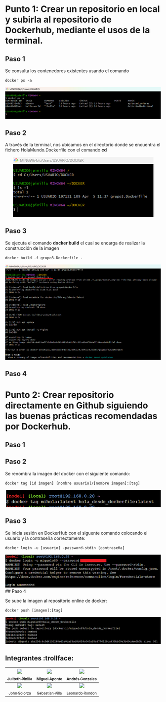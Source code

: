 # Punto 1: Crear un repositorio en local y subirla al repositorio de Dockerhub, mediante el usos de la terminal.

## Paso 1
Se consulta los contenedores existentes usando el comando 
```prompt
docker ps -a
```
<div align="center">
    <img alt="DevSecOps" src="img/TerminalPaso1.png">
</div>

## Paso 2
A través de la terminal, nos ubicamos en el directorio donde se encuentra el fichero HolaMundo.Dockerfile con el comando **cd**

<div align="center">
    <img alt="DevSecOps" src="img/TerminalPaso2.png">
</div>

## Paso 3
Se ejecuta el comando **docker build** el cual se encarga de realizar la construcción de la imagen
```prompt
docker build -f grupo3.Dockerfile .
```
<div align="center">
    <img alt="DevSecOps" src="img/TerminalPaso3.png">
</div>

## Paso 4


# Punto 2: Crear repositorio directamente en Github siguiendo las buenas prácticas recomendadas por Dockerhub.

## Paso 1

## Paso 2

Se renombra la imagen del docker con el siguiente comando:

```prompt
docker tag [id imagen] [nombre usuario]/[nombre imagen]:[tag]
```
<div align="center">
    <img alt="DevSecOps" src="img/tag.PNG">
</div>

## Paso 3

Se inicia sesión en DockerHub con el siguente comando colocando el usuario y la contraseña correctamente:

```prompt
docker login -u [usuario] -password-stdin [contraseña]
```
<div align="center">
    <img alt="DevSecOps" src="img/login.PNG">
</div>
## Paso 4

Se sube la imagen al repositorio online de docker:

```prompt
docker push [imagen]:[tag] 
```
<div align="center">
    <img alt="DevSecOps" src="img/push.PNG">
</div>



## Integrantes :trollface:

| [<img src="https://avatars.githubusercontent.com/u/163602168?v=4" width=115><br><sub>Juliteth Pinilla</sub>](https://github.com/jpinillaDiplomado) | [<img src="https://avatars.githubusercontent.com/u/105172071?v=4" width=115><br><sub>Miguel Aponte</sub>](https://github.com/Miguelo89)  | [<img src="https://avatars.githubusercontent.com/u/163653023?v=4" width=115><br><sub>Andrés Gonzales </sub>](https://github.com/Andrezk8) |  
| :---: | :---: | :---: |
| [<img src="https://avatars.githubusercontent.com/u/63757797?v=4" width=115><br><sub>John Solorza </sub>](https://github.com/jsolorza) | [<img src="https://avatars.githubusercontent.com/u/43438728?v=4" width=115><br><sub>Sebastian Villa </sub>](https://github.com/SebastianVilla13) | [<img src="https://avatars.githubusercontent.com/u/164546938?v=4" width=115><br><sub>Leonardo Rondon </sub>](https://github.com/leonardoj27) |

